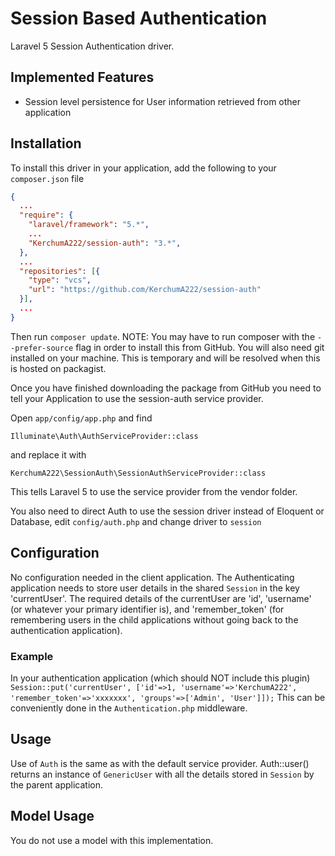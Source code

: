 Session Based Authentication
====================================

Laravel 5 Session Authentication driver.

Implemented Features
--------------------
* Session level persistence for User information retrieved from other application


Installation
------------
To install this driver in your application, add the following to your `composer.json` file

```json
{
  ...
  "require": {
    "laravel/framework": "5.*",
    ...
    "KerchumA222/session-auth": "3.*",
  },
  ...
  "repositories": [{
    "type": "vcs",
    "url": "https://github.com/KerchumA222/session-auth"
  }],
  ...
}
```

Then run `composer update`.
NOTE: You may have to run composer with the `--prefer-source` flag in order to install this from GitHub. You will also need git installed on your machine. This is temporary and will be resolved when this is hosted on packagist.

Once you have finished downloading the package from GitHub you need to tell your Application to use the session-auth service provider.

Open `app/config/app.php` and find

`Illuminate\Auth\AuthServiceProvider::class`

and replace it with

`KerchumA222\SessionAuth\SessionAuthServiceProvider::class`

This tells Laravel 5 to use the service provider from the vendor folder.

You also need to direct Auth to use the session driver instead of Eloquent or Database, edit `config/auth.php` and change driver to `session`

Configuration
-------------
No configuration needed in the client application. The Authenticating application needs to store user details in the shared `Session` in the key 'currentUser'. The required details of the currentUser are 'id', 'username' (or whatever your primary identifier is), and 'remember_token' (for remembering users in the child applications without going back to the authentication application).

### Example
In your authentication application (which should NOT include this plugin)
`Session::put('currentUser', ['id'=>1, 'username'=>'KerchumA222', 'remember_token'=>'xxxxxxx', 'groups'=>['Admin', 'User']]);`
This can be conveniently done in the `Authentication.php` middleware.

Usage
-----
Use of `Auth` is the same as with the default service provider. Auth::user() returns an instance of `GenericUser` with all the details stored in `Session` by the parent application.

Model Usage
-----------
You do not use a model with this implementation. 
